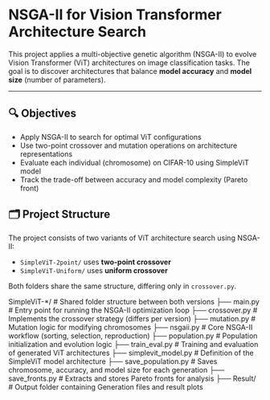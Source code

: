 # NSGA-II for Vision Transformer Architecture Search

This project applies a multi-objective genetic algorithm (NSGA-II) to evolve Vision Transformer (ViT) architectures on image classification tasks. The goal is to discover architectures that balance **model accuracy** and **model size** (number of parameters).

---

## 🔍 Objectives

- Apply NSGA-II to search for optimal ViT configurations
- Use two-point crossover and mutation operations on architecture representations
- Evaluate each individual (chromosome) on CIFAR-10 using SimpleViT model
- Track the trade-off between accuracy and model complexity (Pareto front)

## 🗂 Project Structure

The project consists of two variants of ViT architecture search using NSGA-II:
- `SimpleViT-2point/` uses **two-point crossover**
- `SimpleViT-Uniform/` uses **uniform crossover**

Both folders share the same structure, differing only in `crossover.py`.

SimpleViT-*/ # Shared folder structure between both versions
├── main.py # Entry point for running the NSGA-II optimization loop
├── crossover.py # Implements the crossover strategy (differs per version)
├── mutation.py # Mutation logic for modifying chromosomes
├── nsgaii.py # Core NSGA-II workflow (sorting, selection, reproduction)
├── population.py # Population initialization and evolution logic
├── train_eval.py # Training and evaluation of generated ViT architectures
├── simplevit_model.py # Definition of the SimpleViT model architecture
├── save_population.py # Saves chromosome, accuracy, and model size for each generation
├── save_fronts.py # Extracts and stores Pareto fronts for analysis
├── Result/ # Output folder containing Generation files and result plots
